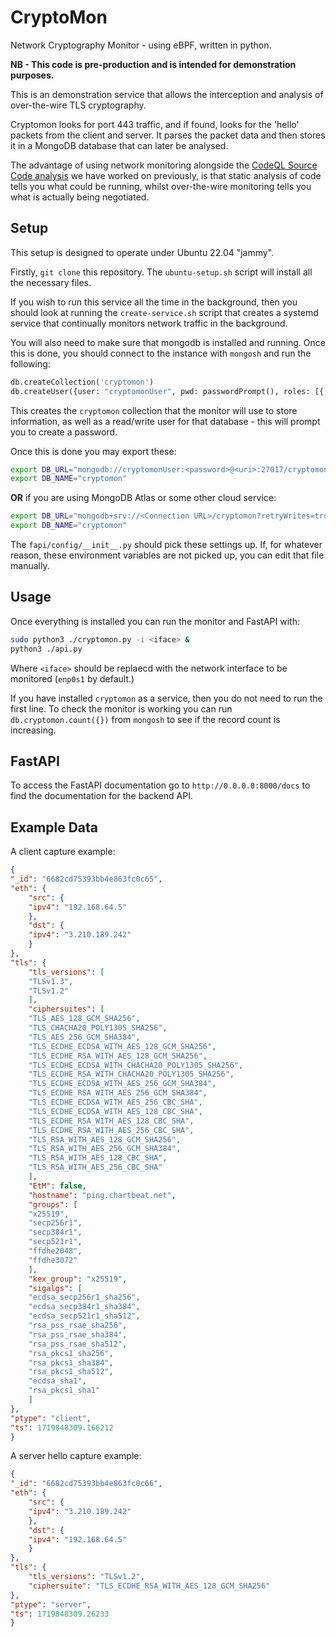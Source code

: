# CryptoMon

Network Cryptography Monitor - using eBPF, written in python.

**NB - This code is pre-production and is intended for demonstration purposes.**

This is an demonstration service that allows the interception and analysis of over-the-wire TLS cryptography. 

Cryptomon looks for port 443 traffic, and if found, looks for the 'hello' packets from the client and server. It parses the packet data and then stores it in a MongoDB database that can later be analysed.

The advantage of using network monitoring alongside the [CodeQL Source Code analysis](https://github.blog/2023-12-05-addressing-post-quantum-cryptography-with-codeql/) we have worked on previously, is that static analysis of code tells you what could be running, whilst over-the-wire monitoring tells you what is actually being negotiated. 

## Setup

This setup is designed to operate under Ubuntu 22.04 "jammy". 

Firstly, `git clone` this repository. The `ubuntu-setup.sh` script will install all the necessary files. 

If you wish to run this service all the time in the background, then you should look at running the `create-service.sh` script that creates a systemd service that continually monitors network traffic in the background. 

You will also need to make sure that mongodb is installed and running. Once this is done, you should connect to the instance with `mongosh` and run the following: 

```python
db.createCollection('cryptomon')
db.createUser({user: "cryptomonUser", pwd: passwordPrompt(), roles: [{ role: "readWrite", db: "cryptomon" }]})
```

This creates the `cryptomon` collection that the monitor will use to store information, as well as a read/write user for that database - this will prompt you to create a password.

Once this is done you may export these: 

```bash
export DB_URL="mongodb://cryptomonUser:<password>@<uri>:27017/cryptomon?retryWrites=true&w=majority"
export DB_NAME="cryptomon"
```

**OR** if you are using MongoDB Atlas or some other cloud service:

```bash
export DB_URL="mongodb+srv://<Connection URL>/cryptomon?retryWrites=true&w=majority"
export DB_NAME="cryptomon"
```

The `fapi/config/__init__.py` should pick these settings up. If, for whatever reason, these environment variables are not picked up, you can edit that file manually.

## Usage

Once everything is installed you can run the monitor and FastAPI with:

```bash
sudo python3 ./cryptomon.py -i <iface> &
python3 ./api.py
```

Where `<iface>` should be replaecd with the network interface to be monitored (`enp0s1` by default.)

If you have installed `cryptomon` as a service, then you do not need to run the first line. To check the monitor is working you can run `db.cryptomon.count({})` from `mongosh` to see if the record count is increasing. 

## FastAPI 

To access the FastAPI documentation go to `http://0.0.0.0:8000/docs` to find the documentation for the backend API.

## Example Data

A client capture example:

```json
{
"_id": "6682cd75393bb4e863fc0c65",
"eth": {
    "src": {
    "ipv4": "192.168.64.5"
    },
    "dst": {
    "ipv4": "3.210.189.242"
    }
},
"tls": {
    "tls_versions": [
    "TLSv1.3",
    "TLSv1.2"
    ],
    "ciphersuites": [
    "TLS_AES_128_GCM_SHA256",
    "TLS_CHACHA20_POLY1305_SHA256",
    "TLS_AES_256_GCM_SHA384",
    "TLS_ECDHE_ECDSA_WITH_AES_128_GCM_SHA256",
    "TLS_ECDHE_RSA_WITH_AES_128_GCM_SHA256",
    "TLS_ECDHE_ECDSA_WITH_CHACHA20_POLY1305_SHA256",
    "TLS_ECDHE_RSA_WITH_CHACHA20_POLY1305_SHA256",
    "TLS_ECDHE_ECDSA_WITH_AES_256_GCM_SHA384",
    "TLS_ECDHE_RSA_WITH_AES_256_GCM_SHA384",
    "TLS_ECDHE_ECDSA_WITH_AES_256_CBC_SHA",
    "TLS_ECDHE_ECDSA_WITH_AES_128_CBC_SHA",
    "TLS_ECDHE_RSA_WITH_AES_128_CBC_SHA",
    "TLS_ECDHE_RSA_WITH_AES_256_CBC_SHA",
    "TLS_RSA_WITH_AES_128_GCM_SHA256",
    "TLS_RSA_WITH_AES_256_GCM_SHA384",
    "TLS_RSA_WITH_AES_128_CBC_SHA",
    "TLS_RSA_WITH_AES_256_CBC_SHA"
    ],
    "EtM": false,
    "hostname": "ping.chartbeat.net",
    "groups": [
    "x25519",
    "secp256r1",
    "secp384r1",
    "secp521r1",
    "ffdhe2048",
    "ffdhe3072"
    ],
    "kex_group": "x25519",
    "sigalgs": [
    "ecdsa_secp256r1_sha256",
    "ecdsa_secp384r1_sha384",
    "ecdsa_secp521r1_sha512",
    "rsa_pss_rsae_sha256",
    "rsa_pss_rsae_sha384",
    "rsa_pss_rsae_sha512",
    "rsa_pkcs1_sha256",
    "rsa_pkcs1_sha384",
    "rsa_pkcs1_sha512",
    "ecdsa_sha1",
    "rsa_pkcs1_sha1"
    ]
},
"ptype": "client",
"ts": 1719848309.166212
}
```

A server hello capture example:

```json
{
"_id": "6682cd75393bb4e863fc0c66",
"eth": {
    "src": {
    "ipv4": "3.210.189.242"
    },
    "dst": {
    "ipv4": "192.168.64.5"
    }
},
"tls": {
    "tls_versions": "TLSv1.2",
    "ciphersuite": "TLS_ECDHE_RSA_WITH_AES_128_GCM_SHA256"
},
"ptype": "server",
"ts": 1719848309.26233
}
```
